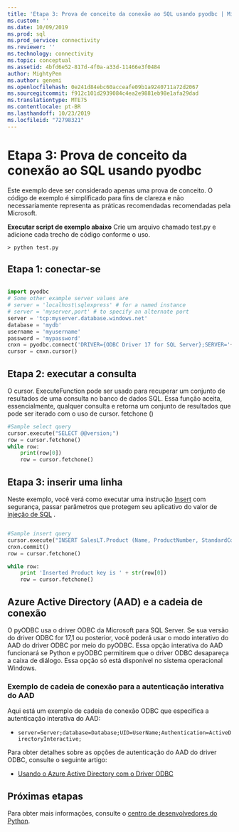 ```yaml
---
title: 'Etapa 3: Prova de conceito da conexão ao SQL usando pyodbc | Microsoft Docs'
ms.custom: ''
ms.date: 10/09/2019
ms.prod: sql
ms.prod_service: connectivity
ms.reviewer: ''
ms.technology: connectivity
ms.topic: conceptual
ms.assetid: 4bfd6e52-817d-4f0a-a33d-11466e3f0484
author: MightyPen
ms.author: genemi
ms.openlocfilehash: 0e241d84ebc60acceafe09b1a9240711a72d2067
ms.sourcegitcommit: f912c101d2939084c4ea2e9881eb98e1afa29dad
ms.translationtype: MTE75
ms.contentlocale: pt-BR
ms.lasthandoff: 10/23/2019
ms.locfileid: "72798321"
---
```

# <a name="step-3-proof-of-concept-connecting-to-sql-using-pyodbc"></a>Etapa 3: Prova de conceito da conexão ao SQL usando pyodbc

Este exemplo deve ser considerado apenas uma prova de conceito.  O código de exemplo é simplificado para fins de clareza e não necessariamente representa as práticas recomendadas recomendadas pela Microsoft.  

**Executar script de exemplo abaixo**  Crie um arquivo chamado test.py e adicione cada trecho de código conforme o uso. 

```
> python test.py
```
  
## <a name="step-1--connect"></a>Etapa 1: conectar-se  
  
```python

import pyodbc 
# Some other example server values are
# server = 'localhost\sqlexpress' # for a named instance
# server = 'myserver,port' # to specify an alternate port
server = 'tcp:myserver.database.windows.net' 
database = 'mydb' 
username = 'myusername' 
password = 'mypassword' 
cnxn = pyodbc.connect('DRIVER={ODBC Driver 17 for SQL Server};SERVER='+server+';DATABASE='+database+';UID='+username+';PWD='+ password)
cursor = cnxn.cursor()

```  
  
  
## <a name="step-2--execute-query"></a>Etapa 2: executar a consulta  
  
O cursor. ExecuteFunction pode ser usado para recuperar um conjunto de resultados de uma consulta no banco de dados SQL. Essa função aceita, essencialmente, qualquer consulta e retorna um conjunto de resultados que pode ser iterado com o uso de cursor. fetchone ()
  
  
```python
#Sample select query
cursor.execute("SELECT @@version;") 
row = cursor.fetchone() 
while row: 
    print(row[0])
    row = cursor.fetchone()

```  
  
## <a name="step-3--insert-a-row"></a>Etapa 3: inserir uma linha  
  
Neste exemplo, você verá como executar uma instrução [Insert](../../../t-sql/statements/insert-transact-sql.md) com segurança, passar parâmetros que protegem seu aplicativo do valor de [injeção de SQL](../../../relational-databases/tables/primary-and-foreign-key-constraints.md) .    
  
  
```python

#Sample insert query
cursor.execute("INSERT SalesLT.Product (Name, ProductNumber, StandardCost, ListPrice, SellStartDate) OUTPUT INSERTED.ProductID VALUES ('SQL Server Express New 20', 'SQLEXPRESS New 20', 0, 0, CURRENT_TIMESTAMP )") 
cnxn.commit()
row = cursor.fetchone()

while row: 
    print 'Inserted Product key is ' + str(row[0]) 
    row = cursor.fetchone()
```  

## <a name="azure-active-directory-aad-and-the-connection-string"></a>Azure Active Directory (AAD) e a cadeia de conexão

O pyODBC usa o driver ODBC da Microsoft para SQL Server.
Se sua versão do driver ODBC for 17,1 ou posterior, você poderá usar o modo interativo do AAD do driver ODBC por meio do pyODBC.
Essa opção interativa do AAD funcionará se Python e pyODBC permitirem que o driver ODBC desapareça a caixa de diálogo.
Essa opção só está disponível no sistema operacional Windows.

### <a name="example-connection-string-for-aad-interactive-authentication"></a>Exemplo de cadeia de conexão para a autenticação interativa do AAD

Aqui está um exemplo de cadeia de conexão ODBC que especifica a autenticação interativa do AAD:

- `server=Server;database=Database;UID=UserName;Authentication=ActiveDirectoryInteractive;`

Para obter detalhes sobre as opções de autenticação do AAD do driver ODBC, consulte o seguinte artigo:

- [Usando o Azure Active Directory com o Driver ODBC](../../odbc/using-azure-active-directory.md#new-andor-modified-dsn-and-connection-string-keywords)

## <a name="next-steps"></a>Próximas etapas
  
Para obter mais informações, consulte o [centro de desenvolvedores do Python](https://azure.microsoft.com/develop/python/).
